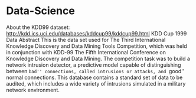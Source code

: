 # Data-Science
About the KDD99 dataset:
http://kdd.ics.uci.edu/databases/kddcup99/kddcup99.html
KDD Cup 1999 Data
Abstract
This is the data set used for The Third International Knowledge Discovery and Data Mining Tools Competition, which was held in conjunction with KDD-99 The Fifth International Conference on Knowledge Discovery and Data Mining. The competition task was to build a network intrusion detector, a predictive model capable of distinguishing between ``bad'' connections, called intrusions or attacks, and ``good'' normal connections. This database contains a standard set of data to be audited, which includes a wide variety of intrusions simulated in a military network environment.